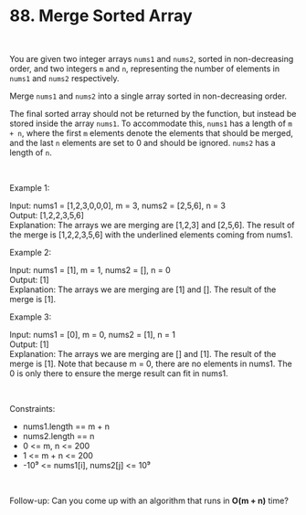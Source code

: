 # 88. Merge Sorted Array

<br>  

You are given two integer arrays `nums1` and `nums2`, sorted in non-decreasing order, and two integers `m` and `n`, representing the number of elements in `nums1` and `nums2` respectively.

Merge `nums1` and `nums2` into a single array sorted in non-decreasing order.

The final sorted array should not be returned by the function, but instead be stored inside the array `nums1`.
To accommodate this, `nums1` has a length of `m + n`, where the first `m` elements denote the elements that should be merged, and the last `n` elements are set to 0 and should be ignored.
`nums2` has a length of `n`.

<br>  

Example 1:

Input: nums1 = \[1,2,3,0,0,0], m = 3, nums2 = \[2,5,6], n = 3 <br>
Output: \[1,2,2,3,5,6] <br>
Explanation: The arrays we are merging are \[1,2,3] and \[2,5,6].
The result of the merge is \[1,2,2,3,5,6] with the underlined elements coming from nums1.

Example 2:

Input: nums1 = \[1], m = 1, nums2 = \[], n = 0 <br>
Output: \[1] <br>
Explanation: The arrays we are merging are \[1] and \[].
The result of the merge is \[1].

Example 3:

Input: nums1 = \[0], m = 0, nums2 = \[1], n = 1 <br>
Output: \[1] <br>
Explanation: The arrays we are merging are \[] and \[1].
The result of the merge is \[1].
Note that because m = 0, there are no elements in nums1. The 0 is only there to ensure the merge result can fit in nums1.

<br>  

Constraints:

* nums1.length == m + n
* nums2.length == n
* 0 <= m, n <= 200
* 1 <= m + n <= 200
* -10⁹ <= nums1\[i], nums2\[j] <= 10⁹

<br>  

Follow-up: Can you come up with an algorithm that runs in **O(m + n)** time?